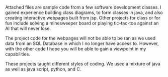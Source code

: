Attached files are sample code from a few software development classes. I gained experience building class diagrams, 
to form classes in java, and also creating interactive webpages built from jsp. Other projects for class or for fun include solving a minesweeper board or playing tic-tac-toe against an AI that will never lose.

The project code for the webpages will not be able to be ran as we used data from an SQL Database 
in which I no longer have access to. However, with the other code I hope you will be able to gain a viewpoint in my capabilities. 

These projects taught different styles of coding. We used a mixture of java as well as java script, python, and C.
